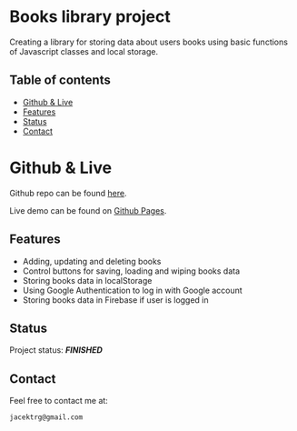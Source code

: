# Books library project

Creating a library for storing data about users books using basic functions of Javascript classes and local storage.

## Table of contents

- [Github & Live](#github--live)
- [Features](#features)
- [Status](#status)
- [Contact](#contact)

# Github & Live

Github repo can be found [here](https://github.com/gizinski-jacek/Library-project).

Live demo can be found on [Github Pages](https://gizinski-jacek.github.io/Library-project).

## Features

- Adding, updating and deleting books
- Control buttons for saving, loading and wiping books data
- Storing books data in localStorage
- Using Google Authentication to log in with Google account
- Storing books data in Firebase if user is logged in

## Status

Project status: **_FINISHED_**

## Contact

Feel free to contact me at:

```
jacektrg@gmail.com
```
